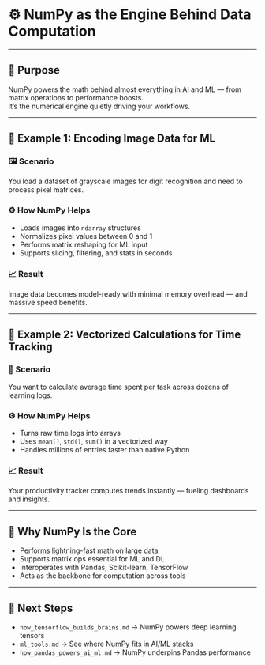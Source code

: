 # ⚙️ NumPy as the Engine Behind Data Computation

---

## 📌 Purpose

NumPy powers the math behind almost everything in AI and ML — from matrix operations to performance boosts.  
It’s the numerical engine quietly driving your workflows.

---

## 🧩 Example 1: Encoding Image Data for ML

### 🖼️ Scenario  
You load a dataset of grayscale images for digit recognition and need to process pixel matrices.

### ⚙️ How NumPy Helps  
- Loads images into `ndarray` structures  
- Normalizes pixel values between 0 and 1  
- Performs matrix reshaping for ML input  
- Supports slicing, filtering, and stats in seconds

### 📈 Result  
Image data becomes model-ready with minimal memory overhead — and massive speed benefits.

---

## 🧩 Example 2: Vectorized Calculations for Time Tracking

### 📅 Scenario  
You want to calculate average time spent per task across dozens of learning logs.

### ⚙️ How NumPy Helps  
- Turns raw time logs into arrays  
- Uses `mean()`, `std()`, `sum()` in a vectorized way  
- Handles millions of entries faster than native Python

### 📈 Result  
Your productivity tracker computes trends instantly — fueling dashboards and insights.

---

## 🧠 Why NumPy Is the Core

- Performs lightning-fast math on large data  
- Supports matrix ops essential for ML and DL  
- Interoperates with Pandas, Scikit-learn, TensorFlow  
- Acts as the backbone for computation across tools

---

## 🔄 Next Steps

- `how_tensorflow_builds_brains.md` → NumPy powers deep learning tensors  
- `ml_tools.md` → See where NumPy fits in AI/ML stacks  
- `how_pandas_powers_ai_ml.md` → NumPy underpins Pandas performance
